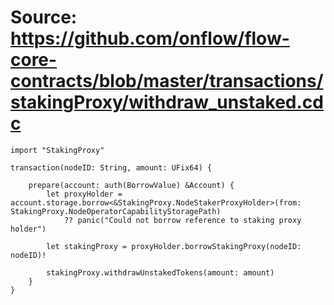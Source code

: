 # Source: https://github.com/onflow/flow-core-contracts/blob/master/transactions/stakingProxy/withdraw_unstaked.cdc

```
import "StakingProxy"

transaction(nodeID: String, amount: UFix64) {

    prepare(account: auth(BorrowValue) &Account) {
        let proxyHolder = account.storage.borrow<&StakingProxy.NodeStakerProxyHolder>(from: StakingProxy.NodeOperatorCapabilityStoragePath)
            ?? panic("Could not borrow reference to staking proxy holder")

        let stakingProxy = proxyHolder.borrowStakingProxy(nodeID: nodeID)!

        stakingProxy.withdrawUnstakedTokens(amount: amount)
    }
}

```